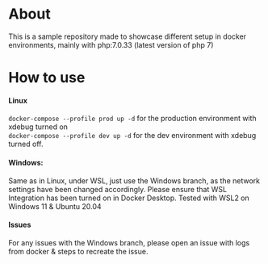 # About

This is a sample repository made to showcase different setup in docker environments, mainly with php:7.0.33 (latest version of php 7)

# How to use 

#### Linux

`docker-compose --profile prod up -d` for the production environment with xdebug turned on <br>
`docker-compose --profile dev up -d` for the dev environment with xdebug turned off. <br>

#### Windows:
Same as in Linux, under WSL, just use the Windows branch, as the network settings have been changed accordingly. Please ensure that WSL Integration has been turned on in Docker Desktop. Tested with WSL2 on Windows 11 & Ubuntu 20.04

#### Issues
For any issues with the Windows branch, please open an issue with logs from docker & steps to recreate the issue. 
